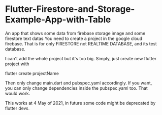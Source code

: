 # Flutter-Firestore-and-Storage-Example-App-with-Table
An app that shows some data from firebase storage image and some firestore text datas
You need to create a project in the google cloud firebase. That is for only FIRESTORE not REALTIME DATABASE, and its test database.  

I can't add the whole project but it's too big. Simply, just create new flutter project with 


flutter create projectName


Then only change main.dart and pubspec.yaml accordingly. If you want, you can only change dependencies inside the pubspec.yaml too. That would work. 

This works at 4 May of 2021, in future some code might be deprecated by flutter devs.


